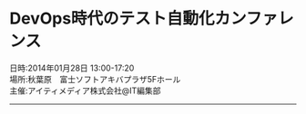 # DevOps時代のテスト自動化カンファレンス

日時:2014年01月28日 13:00-17:20  
場所:秋葉原　富士ソフトアキバプラザ5Fホール  
主催:アイティメディア株式会社@IT編集部

---

　